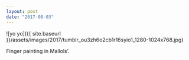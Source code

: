 ```yaml
---
layout: post
date: "2017-08-03"
---
```


![yo yo]({{ site.baseurl }}/assets/images/2017/tumblr_ou3zh6o2cb1r16syio1_1280-1024x768.jpg)

Finger painting in Mallols’.
